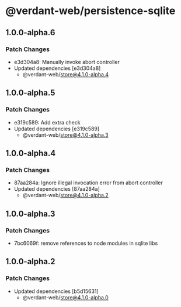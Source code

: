 # @verdant-web/persistence-sqlite

## 1.0.0-alpha.6

### Patch Changes

- e3d304a8: Manually invoke abort controller
- Updated dependencies [e3d304a8]
  - @verdant-web/store@4.1.0-alpha.4

## 1.0.0-alpha.5

### Patch Changes

- e319c589: Add extra check
- Updated dependencies [e319c589]
  - @verdant-web/store@4.1.0-alpha.3

## 1.0.0-alpha.4

### Patch Changes

- 87aa284a: Ignore illegal invocation error from abort controller
- Updated dependencies [87aa284a]
  - @verdant-web/store@4.1.0-alpha.2

## 1.0.0-alpha.3

### Patch Changes

- 7bc6069f: remove references to node modules in sqlite libs

## 1.0.0-alpha.2

### Patch Changes

- Updated dependencies [b5d15631]
  - @verdant-web/store@4.1.0-alpha.0
